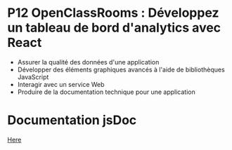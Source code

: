 # P12 OpenClassRooms : Développez un tableau de bord d'analytics avec React
- Assurer la qualité des données d'une application
- Développer des éléments graphiques avancés à l'aide de bibliothèques JavaScript
- Interagir avec un service Web
- Produire de la documentation technique pour une application

# Documentation jsDoc
[Here](https://github.com/jsr029/Rakotonirina_JeanSebastien_12_01062022/)
